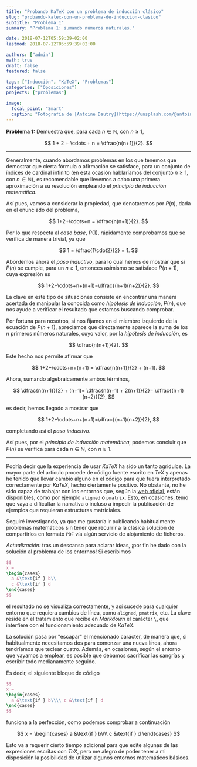 ```yaml
---
title: "Probando KaTeX con un problema de inducción clásico"
slug: "probando-katex-con-un-problema-de-induccion-clasico"
subtitle: "Problema 1"
summary: "Problema 1: sumando números naturales."

date: 2018-07-12T05:59:39+02:00
lastmod: 2018-07-12T05:59:39+02:00

authors: ["admin"]
math: true
draft: false
featured: false

tags: ["Inducción", "KaTeX", "Problemas"]
categories: ["Oposiciones"]
projects: ["problemas"]

image:
  focal_point: "Smart"
  caption: "Fotografía de [Antoine Dautry](https://unsplash.com/@antoine1003), disponible en [Unsplash](https://unsplash.com/photos/05A-kdOH6Hw)."
---
```


**Problema 1:** Demuestra que, para cada $n\in\mathbb{N}$, con $n\geq 1$,  

$$
1 + 2 + \cdots + n = \dfrac{n(n+1)}{2}.
$$ 

***

Generalmente, cuando abordamos problemas en los que tenemos que demostrar que cierta fórmula o afirmación se satisface, para un conjunto de índices de cardinal infinito (en esta ocasión hablaríamos del conjunto $n\geq1$, con $n\in\mathbb{N}$), es recomendable que llevemos a cabo una primera aproximación a su resolución empleando el *principio de inducción matemática*.

Así pues, vamos a considerar la propiedad, que denotaremos por $P(n)$, dada en el enunciado del problema, 

$$
1+2+\cdots+n = \dfrac{n(n+1)}{2}.
$$ 

Por lo que respecta al *caso base*, $P(1)$, rápidamente comprobamos que se verifica de manera trivial, ya que 

$$
1 = \dfrac{1\cdot2}{2} = 1.
$$

Abordemos ahora el *paso inductivo*, para lo cual hemos de mostrar que si $P(n)$ se cumple, para un $n\geq1$, entonces asimismo se satisface $P(n+1)$, cuya expresión es 

$$
1+2+\cdots+n+(n+1)=\dfrac{(n+1)(n+2)}{2}.
$$ 

La clave en este tipo de situaciones consiste en encontrar una manera acertada de manipular la conocida como *hipótesis de inducción*, $P(n)$, que nos ayude a verificar el resultado que estamos buscando comprobar.

Por fortuna para nosotros, si nos fijamos en el miembro izquierdo de la ecuación de $P(n+1)$, apreciamos que directamente aparece la suma de los $n$ primeros números naturales, cuyo valor, por la *hipótesis de inducción*, es 

$$
\dfrac{n(n+1)}{2}.
$$ 

Este hecho nos permite afirmar que 

$$
1+2+\cdots+n+(n+1) = \dfrac{n(n+1)}{2} + (n+1).
$$ 

Ahora, sumando algebraicamente ambos términos, 

$$
\dfrac{n(n+1)}{2} + (n+1)= \dfrac{n(n+1) + 2(n+1)}{2}= \dfrac{(n+1)(n+2)}{2},
$$ 

es decir, hemos llegado a mostrar que 

$$
1+2+\cdots+n+(n+1)=\dfrac{(n+1)(n+2)}{2},
$$ 

completando así el *paso inductivo*.

Así pues, por el *principio de inducción matemática*, podemos concluir que $P(n)$ se verifica para cada $n\in\mathbb{N}$, con $n\geq 1$.

***

Podría decir que la experiencia de usar *KaTeX* ha sido un tanto agridulce. La mayor parte del artículo procede de código fuente escrito en *TeX* y apenas he tenido que llevar cambio alguno en el código para que fuera interpretado correctamente por *KaTeX*, hecho ciertamente positivo. No obstante, no he sido capaz de trabajar con los entornos que, según la [web oficial](https://khan.github.io/KaTeX/function-support.html), están disponibles, como por ejemplo `aligned` o `pmatrix`. Esto, en ocasiones, temo que vaya a dificultar la narrativa o incluso a impedir la publicación de ejemplos que requieran estructuras matriciales.

Seguiré investigando, ya que me gustaría ir publicando habitualmente problemas matemáticos sin tener que recurrir a la clásica solución de compartirlos en formato `PDF` vía algún servicio de alojamiento de ficheros.

*Actualización:* tras un descanso para aclarar ideas, ¡por fin he dado con la solución al problema de los entornos! Si escribimos

```tex
$$
x = 
\begin{cases}
  a &\text{if } b\\
  c &\text{if } d
\end{cases}
$$
```

el resultado no se visualiza correctamente, y así sucede para cualquier entorno que requiera cambios de línea, como `aligned`, `pmatrix`, etc. La clave reside en el tratamiento que recibe en *Markdown* el carácter `\`, que interfiere con el funcionamiento adecuado de *KaTeX*.

La solución pasa por "escapar" el mencionado carácter, de manera que, si habitualmente necesitamos dos para comenzar una nueva línea, ahora tendríamos que teclear cuatro. Además, en ocasiones, según el entorno que vayamos a emplear, es posible que debamos sacrificar las sangrías y escribir todo medianamente seguido.

Es decir, el siguiente bloque de código

```tex
$$
x = 
\begin{cases}
  a &\text{if } b\\\\ c &\text{if } d
\end{cases}
$$
```

funciona a la perfección, como podemos comprobar a continuación

$$
x = 
\begin{cases}
  a &\text{if } b\\\\ c &\text{if } d
\end{cases}
$$

Esto va a requerir cierto tiempo adicional para que edite algunas de las expresiones escritas con *TeX*, pero me alegro de poder tener a mi disposición la posibilidad de utilizar algunos entornos matemáticos básicos.
